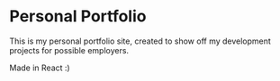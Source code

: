# Personal Portfolio
This is my personal portfolio site, created to show off my development projects for possible employers.

Made in React :)

